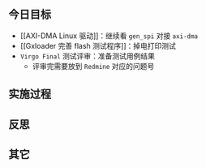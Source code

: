 
## 今日目标 
- [[AXI-DMA Linux 驱动]]：继续看 `gen_spi` 对接 `axi-dma` 
- [[Gxloader 完善 flash 测试程序]]：掉电打印测试 
- `Virgo Final` 测试评审：准备测试用例结果 
	- 评审完需要放到 `Redmine` 对应的问题号


## 实施过程




## 反思



## 其它 